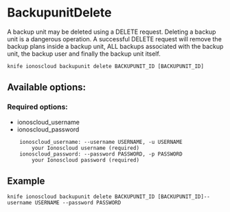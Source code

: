 # BackupunitDelete

A backup unit may be deleted using a DELETE request. Deleting a backup unit is a dangerous operation. A successful DELETE request will remove the backup plans inside a backup unit, ALL backups associated with the backup unit, the backup user and finally the backup unit itself.

```text
knife ionoscloud backupunit delete BACKUPUNIT_ID [BACKUPUNIT_ID]
```

## Available options:

### Required options:

* ionoscloud_username
* ionoscloud_password

```text
    ionoscloud_username: --username USERNAME, -u USERNAME
        your Ionoscloud username (required)
    ionoscloud_password: --password PASSWORD, -p PASSWORD
        your Ionoscloud password (required)
```

## Example

```text
knife ionoscloud backupunit delete BACKUPUNIT_ID [BACKUPUNIT_ID]--username USERNAME --password PASSWORD
```
